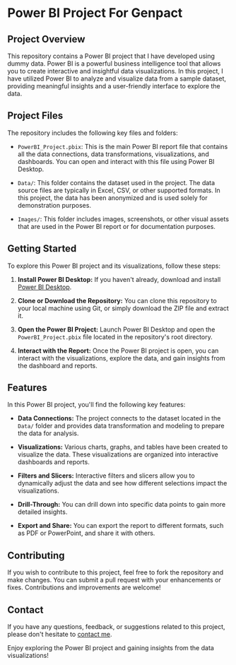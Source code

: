 # Power BI Project For Genpact

## Project Overview

This repository contains a Power BI project that I have developed using dummy data. Power BI is a powerful business intelligence tool that allows you to create interactive and insightful data visualizations. In this project, I have utilized Power BI to analyze and visualize data from a sample dataset, providing meaningful insights and a user-friendly interface to explore the data.

## Project Files

The repository includes the following key files and folders:

- `PowerBI_Project.pbix`: This is the main Power BI report file that contains all the data connections, data transformations, visualizations, and dashboards. You can open and interact with this file using Power BI Desktop.

- `Data/`: This folder contains the dataset used in the project. The data source files are typically in Excel, CSV, or other supported formats. In this project, the data has been anonymized and is used solely for demonstration purposes.

- `Images/`: This folder includes images, screenshots, or other visual assets that are used in the Power BI report or for documentation purposes.

## Getting Started

To explore this Power BI project and its visualizations, follow these steps:

1. **Install Power BI Desktop:** If you haven't already, download and install [Power BI Desktop](https://powerbi.microsoft.com/en-us/desktop/).

2. **Clone or Download the Repository:** You can clone this repository to your local machine using Git, or simply download the ZIP file and extract it.

3. **Open the Power BI Project:** Launch Power BI Desktop and open the `PowerBI_Project.pbix` file located in the repository's root directory.

4. **Interact with the Report:** Once the Power BI project is open, you can interact with the visualizations, explore the data, and gain insights from the dashboard and reports.

## Features

In this Power BI project, you'll find the following key features:

- **Data Connections:** The project connects to the dataset located in the `Data/` folder and provides data transformation and modeling to prepare the data for analysis.

- **Visualizations:** Various charts, graphs, and tables have been created to visualize the data. These visualizations are organized into interactive dashboards and reports.

- **Filters and Slicers:** Interactive filters and slicers allow you to dynamically adjust the data and see how different selections impact the visualizations.

- **Drill-Through:** You can drill down into specific data points to gain more detailed insights.

- **Export and Share:** You can export the report to different formats, such as PDF or PowerPoint, and share it with others.

## Contributing

If you wish to contribute to this project, feel free to fork the repository and make changes. You can submit a pull request with your enhancements or fixes. Contributions and improvements are welcome!

## Contact

If you have any questions, feedback, or suggestions related to this project, please don't hesitate to [contact me](mailto:rajakumarverma6@gmail.com).

Enjoy exploring the Power BI project and gaining insights from the data visualizations!
